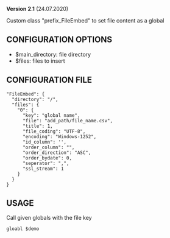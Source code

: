 **Version 2.1** (24.07.2020)

Custom class "prefix_FileEmbed" to set file content as a global

## CONFIGURATION OPTIONS
* $main_directory: file directory
* $files: files to insert

## CONFIGURATION FILE
```
"FileEmbed": {
  "directory": "/",
  "files": {
    "0": {
      "key": "global name",
      "file": "add_path/file_name.csv",
      "title": 1,
      "file_coding": "UTF-8",
      "encoding": "Windows-1252",
      "id_column": '',
      "order_column": "",
      "order_direction": "ASC",
      "order_bydate": 0,
      "seperator": ",",
      "ssl_stream": 1
    }
  }
}
```

## USAGE
Call given globals with the file key
```
gloabl $demo
```
